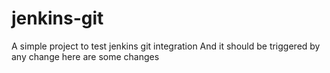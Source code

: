 # jenkins-git

A simple project to test jenkins git integration
And it should be triggered by any change
here are some changes
 

